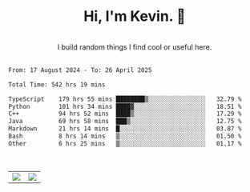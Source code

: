 <!--
**kevin-pek/kevin-pek** is a ✨ _special_ ✨ repository because its `README.md` (this file) appears on your GitHub profile.

Here are some ideas to get you started:

- 🔭 I’m currently working on ...
- 🌱 I’m currently learning ...
- 👯 I’m looking to collaborate on ...
- 🤔 I’m looking for help with ...
- 💬 Ask me about ...
- 📫 How to reach me: ...
- 😄 Pronouns: ...
- ⚡ Fun fact: ...
-->
<div align="center">
  <h1>Hi, I'm Kevin. 👋</h1>
  <br />
  I build random things I find cool or useful here.
</div>
<br />
<!--START_SECTION:waka-->

```txt
From: 17 August 2024 - To: 26 April 2025

Total Time: 542 hrs 19 mins

TypeScript    179 hrs 55 mins ████████▒░░░░░░░░░░░░░░░░   32.79 %
Python        101 hrs 34 mins ████▓░░░░░░░░░░░░░░░░░░░░   18.51 %
C++           94 hrs 52 mins  ████▒░░░░░░░░░░░░░░░░░░░░   17.29 %
Java          69 hrs 58 mins  ███▒░░░░░░░░░░░░░░░░░░░░░   12.75 %
Markdown      21 hrs 14 mins  █░░░░░░░░░░░░░░░░░░░░░░░░   03.87 %
Bash          8 hrs 14 mins   ▒░░░░░░░░░░░░░░░░░░░░░░░░   01.50 %
Other         6 hrs 25 mins   ▒░░░░░░░░░░░░░░░░░░░░░░░░   01.17 %
```

<!--END_SECTION:waka-->
<br />
<table width="100%">
  <tr>
    <td align="left" width="50%">
      <img src="https://github-readme-stats-kevin-pek.vercel.app/api?username=kevin-pek&include_all_commits=true&count_private=true&theme=rose_pine" />
    </td>
    <td align="right" width="50%">
      <img src="https://github-readme-stats-kevin-pek.vercel.app/api/top-langs?username=kevin-pek&langs_count=10&hide_progress=true&theme=rose_pine" />
    </td>
  </tr>
</table>
